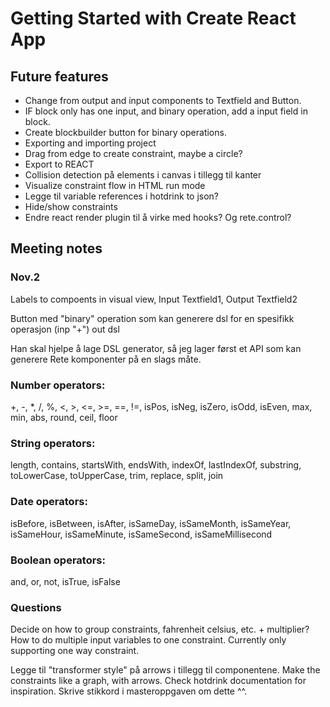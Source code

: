 # Getting Started with Create React App

## Future features
* Change from output and input components to Textfield and Button.
* IF block only has one input, and binary operation, add a input field in block.
* Create blockbuilder button for binary operations.
* Exporting and importing project
* Drag from edge to create constraint, maybe a circle?
* Export to REACT
* Collision detection på elements i canvas i tillegg til kanter
* Visualize constraint flow in HTML run mode
* Legge til variable references i hotdrink to json?
* Hide/show constraints
* Endre react render plugin til å virke med hooks? Og rete.control?

## Meeting notes

### Nov.2
Labels to compoents in visual view, Input Textfield1, Output Textfield2

Button med "binary" operation som kan generere dsl for en spesifikk operasjon (inp "+") out dsl

Han skal hjelpe å lage DSL generator, så jeg lager først et API som kan generere Rete komponenter på en slags måte.

### Number operators: 
+, -, *, /, %, <, >, <=, >=, ==, !=, isPos, isNeg, isZero, isOdd, isEven, max, min, abs, round, ceil, floor
### String operators: 
length, contains, startsWith, endsWith, indexOf, lastIndexOf, substring, toLowerCase, toUpperCase, trim, replace, split, join
### Date operators: 
isBefore, isBetween, isAfter, isSameDay, isSameMonth, isSameYear, isSameHour, isSameMinute, isSameSecond, isSameMillisecond
### Boolean operators: 
and, or, not, isTrue, isFalse


### Questions
Decide on how to group constraints, fahrenheit celsius, etc. + multiplier?
How to do multiple input variables to one constraint.
Currently only supporting one way constraint.

Legge til "transformer style" på arrows i tillegg til componentene.
Make the constraints like a graph, with arrows. Check hotdrink documentation for inspiration.
Skrive stikkord i masteroppgaven om dette ^^.
